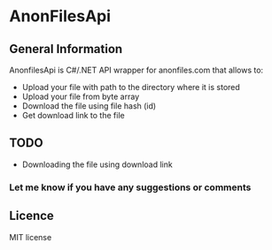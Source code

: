 # AnonFilesApi
## General Information
AnonfilesApi is C#/.NET API wrapper for anonfiles.com that allows to:
- Upload your file with path to the directory where it is stored
- Upload your file from byte array
- Download the file using file hash (id)
- Get download link to the file
## TODO
- Downloading the file using download link

### Let me know if you have any suggestions or comments 

## Licence
MIT license
